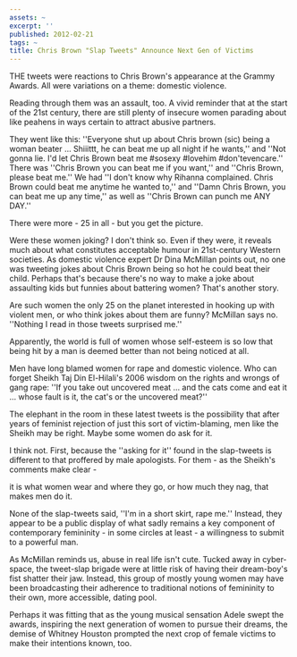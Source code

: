 ```yaml
---
assets: ~
excerpt: ''
published: 2012-02-21
tags: ~
title: Chris Brown "Slap Tweets" Announce Next Gen of Victims
---
```

THE tweets were reactions to Chris Brown's appearance at the Grammy Awards. All were variations on a theme: domestic violence. 

Reading through them was an assault, too. A vivid reminder that at the start of the 21st century, there are still plenty of insecure women parading about like peahens in ways certain to attract abusive partners.

They went like this: ''Everyone shut up about Chris brown (sic) being a woman beater … Shiiittt, he can beat me up all night if he wants,'' and ''Not gonna lie. I'd let Chris Brown beat me #sosexy #lovehim #don'tevencare.'' There was ''Chris Brown you can beat me if you want,'' and ''Chris Brown, please beat me.'' We had ''I don't know why Rihanna complained. Chris Brown could beat me anytime he wanted to,'' and ''Damn Chris Brown, you can beat me up any time,'' as well as ''Chris Brown can punch me ANY DAY.''

There were more - 25 in all - but you get the picture.

Were these women joking? I don't think so. Even if they were, it reveals much about what constitutes acceptable humour in 21st-century Western societies. As domestic violence expert Dr Dina McMillan points out, no one was tweeting jokes about Chris Brown being so hot he could beat their child. Perhaps that's because there's no way to make a joke about assaulting kids but funnies about battering women? That's another story.

Are such women the only 25 on the planet interested in hooking up with violent men, or who think jokes about them are funny? McMillan says no. ''Nothing I read in those tweets surprised me.''

Apparently, the world is full of women whose self-esteem is so low that being hit by a man is deemed better than not being noticed at all.

Men have long blamed women for rape and domestic violence. Who can forget Sheikh Taj Din El-Hilali's 2006 wisdom on the rights and wrongs of gang rape: ''If you take out uncovered meat … and the cats come and eat it … whose fault is it, the cat's or the uncovered meat?''

The elephant in the room in these latest tweets is the possibility that after years of feminist rejection of just this sort of victim-blaming, men like the Sheikh may be right. Maybe some women do ask for it.

I think not. First, because the ''asking for it'' found in the slap-tweets is different to that proffered by male apologists. For them - as the Sheikh's comments make clear - 

it is what women wear and where they go, or how much they nag, that makes men do it.

None of the slap-tweets said, ''I'm in a short skirt, rape me.'' Instead, they appear to be a public display of what sadly remains a key component of contemporary femininity - in some circles at least - a willingness to submit to a powerful man.

As McMillan reminds us, abuse in real life isn't cute. Tucked away in cyber-space, the tweet-slap brigade were at little risk of having their dream-boy's fist shatter their jaw. Instead, this group of mostly young women may have been broadcasting their adherence to traditional notions of femininity to their own, more accessible, dating pool.

Perhaps it was fitting that as the young musical sensation Adele swept the awards, inspiring the next generation of women to pursue their dreams, the demise of Whitney Houston prompted the next crop of female victims to make their intentions known, too.

